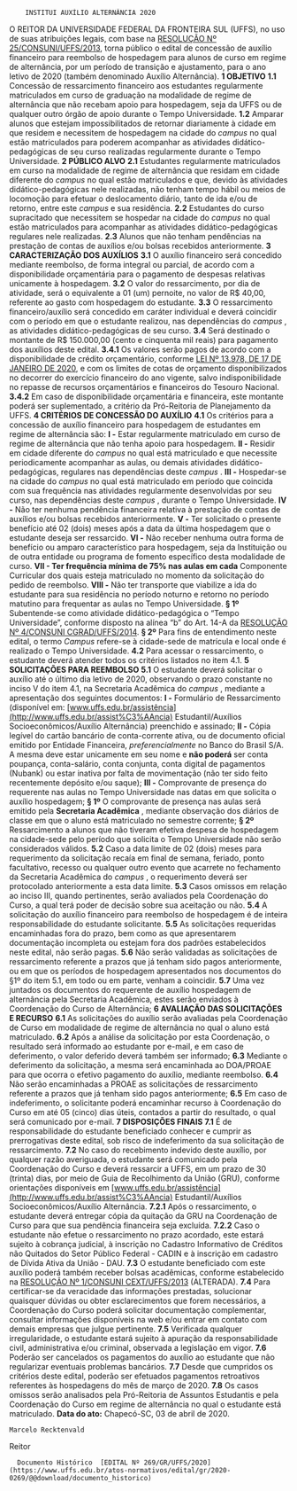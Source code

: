         INSTITUI AUXÍLIO ALTERNÂNCIA 2020  

 O REITOR DA UNIVERSIDADE FEDERAL DA FRONTEIRA SUL (UFFS), no uso de suas atribuições legais, com base na [RESOLUÇÃO Nº 25/CONSUNI/UFFS/2013](http://www.uffs.edu.br/atos-normativos/resolucao/consuni/2013-0025), torna público o edital de concessão de auxílio financeiro para reembolso de hospedagem para alunos de curso em regime de alternância, por um período de transição e ajustamento, para o ano letivo de 2020 (também denominado Auxílio Alternância).  **1 OBJETIVO** **1.1**  Concessão de ressarcimento financeiro aos estudantes regularmente matriculados em curso de graduação na modalidade de regime de alternância que não recebam apoio para hospedagem, seja da UFFS ou de qualquer outro órgão de apoio durante o Tempo Universidade. **1.2**  Amparar alunos que estejam impossibilitados de retornar diariamente à cidade em que residem e necessitem de hospedagem na cidade do *campus*  no qual estão matriculados para poderem acompanhar as atividades didático-pedagógicas de seu curso realizadas regularmente durante o Tempo Universidade.  **2 PÚBLICO ALVO** **2.1**  Estudantes regularmente matriculados em curso na modalidade de regime de alternância que residam em cidade diferente do *campus*  no qual estão matriculados e que, devido às atividades didático-pedagógicas nele realizadas, não tenham tempo hábil ou meios de locomoção para efetuar o deslocamento diário, tanto de ida e/ou de retorno, entre este *campus*  e sua residência. **2.2**  Estudantes do curso supracitado que necessitem se hospedar na cidade do *campus*  no qual estão matriculados para acompanhar as atividades didático-pedagógicas regulares nele realizadas. **2.3**  Alunos que não tenham pendências na prestação de contas de auxílios e/ou bolsas recebidos anteriormente.  **3 CARACTERIZAÇÃO DOS AUXÍLIOS** **3.1**  O auxílio financeiro será concedido mediante reembolso, de forma integral ou parcial, de acordo com a disponibilidade orçamentária para o pagamento de despesas relativas unicamente à hospedagem. **3.2**  O valor do ressarcimento, por dia de atividade, será o equivalente a 01 (um) pernoite, no valor de R$ 40,00, referente ao gasto com hospedagem do estudante. **3.3**  O ressarcimento financeiro/auxílio será concedido em caráter individual e deverá coincidir com o período em que o estudante realizou, nas dependências do *campus* , as atividades didático-pedagógicas de seu curso. **3.4**  Será destinado o montante de R$ 150.000,00 (cento e cinquenta mil reais) para pagamento dos auxílios deste edital. **3.4.1**  Os valores serão pagos de acordo com a disponibilidade de crédito orçamentário, conforme [LEI Nº 13.978, DE 17 DE JANEIRO DE 2020](http://www.planalto.gov.br/ccivil_03/_Ato2019-2022/2020/Lei/L13978.htm), e com os limites de cotas de orçamento disponibilizados no decorrer do exercício financeiro do ano vigente, salvo indisponibilidade no repasse de recursos orçamentários e financeiros do Tesouro Nacional. **3.4.2**  Em caso de disponibilidade orçamentária e financeira, este montante poderá ser suplementado, a critério da Pró-Reitoria de Planejamento da UFFS.  **4 CRITÉRIOS DE CONCESSÃO DO AUXÍLIO** **4.1**  Os critérios para a concessão de auxílio financeiro para hospedagem de estudantes em regime de alternância são: **I -**  Estar regularmente matriculado em curso de regime de alternância que não tenha apoio para hospedagem. **II -**  Residir em cidade diferente do *campus*  no qual está matriculado e que necessite periodicamente acompanhar as aulas, ou demais atividades didático-pedagógicas, regulares nas dependências deste *campus* . **III -**  Hospedar-se na cidade do *campus*  no qual está matriculado em período que coincida com sua frequência nas atividades regularmente desenvolvidas por seu curso, nas dependências deste *campus* , durante o Tempo Universidade. **IV -**  Não ter nenhuma pendência financeira relativa à prestação de contas de auxílios e/ou bolsas recebidos anteriormente. **V -**  Ter solicitado o presente benefício até 02 (dois) meses após a data da última hospedagem que o estudante deseja ser ressarcido. **VI -**  Não receber nenhuma outra forma de benefício ou amparo característico para hospedagem, seja da Instituição ou de outra entidade ou programa de fomento específico desta modalidade de curso. **VII - Ter frequência mínima de 75% nas aulas em cada**  Componente Curricular dos quais esteja matriculado no momento da solicitação do pedido de reembolso. **VIII -**  Não ter transporte que viabilize a ida do estudante para sua residência no período noturno e retorno no período matutino para frequentar as aulas no Tempo Universidade. **§ 1º**  Subentende-se como atividade didático-pedagógica o “Tempo Universidade”, conforme disposto na alínea “b” do Art. 14-A da [RESOLUÇÃO Nº 4/CONSUNI CGRAD/UFFS/2014](https://www.uffs.edu.br/atos-normativos/resolucao/consunicgrad/2014-0004). **§ 2º**  Para fins de entendimento neste edital, o termo *Campus*  refere-se à cidade-sede de matrícula e local onde é realizado o Tempo Universidade. **4.2**  Para acessar o ressarcimento, o estudante deverá atender todos os critérios listados no item 4.1.  **5 SOLICITAÇÕES PARA REEMBOLSO** **5.1**  O estudante deverá solicitar o auxílio até o último dia letivo de 2020, observando o prazo constante no inciso V do item 4.1, na Secretaria Acadêmica do *campus* , mediante a apresentação dos seguintes documentos: **I -**  Formulário de Ressarcimento (disponível em: [www.uffs.edu.br/assistência](http://www.uffs.edu.br/assist%C3%AAncia) Estudantil/Auxílios Socioeconômicos/Auxílio Alternância) preenchido e assinado; **II -**  Cópia legível do cartão bancário de conta-corrente ativa, ou de documento oficial emitido por Entidade Financeira, *preferencialmente* no Banco do Brasil S/A. A mesma deve estar unicamente em seu nome e **não poderá** ser conta poupança, conta-salário, conta conjunta, conta digital de pagamentos (Nubank) ou estar inativa por falta de movimentação (não ter sido feito recentemente depósito e/ou saque); **III -**  Comprovante de presença do requerente nas aulas no Tempo Universidade nas datas em que solicita o auxílio hospedagem; **§ 1º**  O comprovante de presença nas aulas será emitido pela **Secretaria Acadêmica** , mediante observação dos diários de classe em que o aluno está matriculado no semestre corrente; **§ 2º**  Ressarcimento a alunos que não tiveram efetiva despesa de hospedagem na cidade-sede pelo período que solicita o Tempo Universidade não serão considerados válidos. **5.2**  Caso a data limite de 02 (dois) meses para requerimento da solicitação recaía em final de semana, feriado, ponto facultativo, recesso ou qualquer outro evento que acarrete no fechamento da Secretaria Acadêmica do *campus* , o requerimento deverá ser protocolado anteriormente a esta data limite. **5.3**  Casos omissos em relação ao inciso III, quando pertinentes, serão avaliados pela Coordenação do Curso, a qual terá poder de decisão sobre sua aceitação ou não. **5.4**  A solicitação do auxílio financeiro para reembolso de hospedagem é de inteira responsabilidade do estudante solicitante. **5.5**  As solicitações requeridas encaminhadas fora do prazo, bem como as que apresentarem documentação incompleta ou estejam fora dos padrões estabelecidos neste edital, não serão pagas. **5.6**  Não serão validadas as solicitações de ressarcimento referente a prazos que já tenham sido pagos anteriormente, ou em que os períodos de hospedagem apresentados nos documentos do §1º do item 5.1, em todo ou em parte, venham a coincidir. **5.7**  Uma vez juntados os documentos do requerente de auxílio hospedagem de alternância pela Secretaria Acadêmica, estes serão enviados à Coordenação do Curso de Alternância;  **6 AVALIAÇÃO DAS SOLICITAÇÕES E RECURSO** **6.1**  As solicitações do auxílio serão avaliadas pela Coordenação de Curso em modalidade de regime de alternância no qual o aluno está matriculado. **6.2**  Após a análise da solicitação por esta Coordenação, o resultado será informado ao estudante por e-mail, e em caso de deferimento, o valor deferido deverá também ser informado; **6.3**  Mediante o deferimento da solicitação, a mesma será encaminhada ao DOA/PROAE para que ocorra o efetivo pagamento do auxílio, mediante reembolso. **6.4**  Não serão encaminhadas a PROAE as solicitações de ressarcimento referente a prazos que já tenham sido pagos anteriormente; **6.5**  Em caso de indeferimento, o solicitante poderá encaminhar recurso à Coordenação do Curso em até 05 (cinco) dias úteis, contados a partir do resultado, o qual será comunicado por e-mail.  **7 DISPOSIÇÕES FINAIS** **7.1**  É de responsabilidade do estudante beneficiado conhecer e cumprir as prerrogativas deste edital, sob risco de indeferimento da sua solicitação de ressarcimento. **7.2**  No caso do recebimento indevido deste auxílio, por qualquer razão averiguada, o estudante será comunicado pela Coordenação do Curso e deverá ressarcir a UFFS, em um prazo de 30 (trinta) dias, por meio de Guia de Recolhimento da União (GRU), conforme orientações disponíveis em [www.uffs.edu.br/assistência](http://www.uffs.edu.br/assist%C3%AAncia) Estudantil/Auxílios Socioeconômicos/Auxílio Alternância. **7.2.1**  Após o ressarcimento, o estudante deverá entregar cópia da quitação da GRU na Coordenação de Curso para que sua pendência financeira seja excluída. **7.2.2**  Caso o estudante não efetue o ressarcimento no prazo acordado, este estará sujeito à cobrança judicial, à inscrição no Cadastro Informativo de Créditos não Quitados do Setor Público Federal - CADIN e à inscrição em cadastro de Dívida Ativa da União - DAU. **7.3**  O estudante beneficiado com este auxílio poderá também receber bolsas acadêmicas, conforme estabelecido na [RESOLUÇÃO Nº 1/CONSUNI CEXT/UFFS/2013](https://www.uffs.edu.br/atos-normativos/resolucao/consunicext/2013-0001) (ALTERADA). **7.4**  Para certificar-se da veracidade das informações prestadas, solucionar quaisquer dúvidas ou obter esclarecimentos que forem necessários, a Coordenação do Curso poderá solicitar documentação complementar, consultar informações disponíveis na web e/ou entrar em contato com demais empresas que julgue pertinente. **7.5**  Verificada qualquer irregularidade, o estudante estará sujeito à apuração da responsabilidade civil, administrativa e/ou criminal, observada a legislação em vigor. **7.6**  Poderão ser cancelados os pagamentos do auxílio ao estudante que não regularizar eventuais problemas bancários. **7.7**  Desde que cumpridos os critérios deste edital, poderão ser efetuados pagamentos retroativos referentes às hospedagens do mês de março de 2020. **7.8**  Os casos omissos serão analisados pela Pró-Reitoria de Assuntos Estudantis e pela Coordenação do Curso em regime de alternância no qual o estudante está matriculado.        **Data do ato:** Chapecó-SC, 03 de abril de 2020.   
 

    Marcelo Recktenvald   
 Reitor 

      Documento Histórico  [EDITAL Nº 269/GR/UFFS/2020](https://www.uffs.edu.br/atos-normativos/edital/gr/2020-0269/@@download/documento_historico)     
      